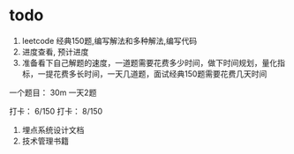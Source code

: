 # todo

1. leetcode 经典150题,编写解法和多种解法,编写代码
2. 进度查看, 预计进度
3. 准备看下自己解题的速度，一道题需要花费多少时间，做下时间规划，量化指标，一提花费多长时间，一天几道题，面试经典150题需要花费几天时间

一个题目： 30m
一天2题

打卡： 6/150
打卡： 8/150


1. 埋点系统设计文档
2. 技术管理书籍
